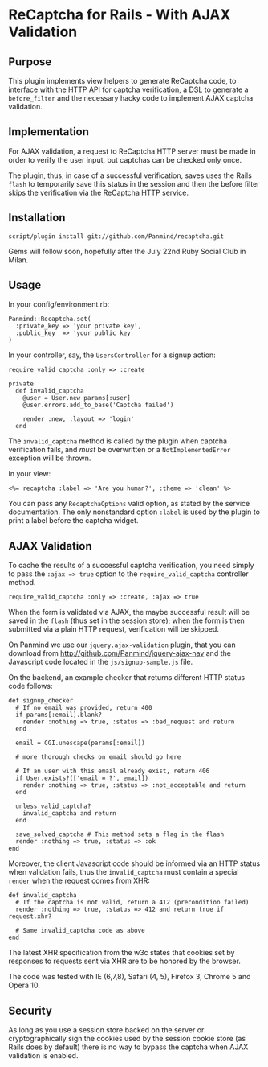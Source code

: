ReCaptcha for Rails - With AJAX Validation
==========================================

Purpose
-------

This plugin implements view helpers to generate ReCaptcha code,
to interface with the HTTP API for captcha verification, a DSL
to generate a `before_filter` and the necessary hacky code to
implement AJAX captcha validation.

Implementation
--------------

For AJAX validation, a request to ReCaptcha HTTP server must be
made in order to verify the user input, but captchas can be
checked only once.

The plugin, thus, in case of a successful verification, saves
uses the Rails `flash` to temporarily save this status in the
session and then the before filter skips the verification via
the ReCaptcha HTTP service.

Installation
------------

    script/plugin install git://github.com/Panmind/recaptcha.git

Gems will follow soon, hopefully after the July 22nd Ruby Social Club in Milan.

Usage
-----

In your config/environment.rb:

    Panmind::Recaptcha.set(
      :private_key => 'your private key',
      :public_key  => 'your public key
    )

In your controller, say, the `UsersController` for a signup action:

    require_valid_captcha :only => :create

    private
      def invalid_captcha
        @user = User.new params[:user]
        @user.errors.add_to_base('Captcha failed')

        render :new, :layout => 'login'
      end

The `invalid_captcha` method is called by the plugin when captcha
verification fails, and *must* be overwritten or a `NotImplementedError`
exception will be thrown.

In your view:

    <%= recaptcha :label => 'Are you human?', :theme => 'clean' %>

You can pass any `RecaptchaOptions` valid option, as stated by the
service documentation. The only nonstandard option `:label` is used
by the plugin to print a label before the captcha widget.


AJAX Validation
---------------

To cache the results of a successful captcha verification, you need
simply to pass the `:ajax => true` option to the `require_valid_captcha`
controller method.

    require_valid_captcha :only => :create, :ajax => true

When the form is validated via AJAX, the maybe successful result will
be saved in the `flash` (thus set in the session store); when the form is
then submitted via a plain HTTP request, verification will be skipped.

On Panmind we use our `jquery.ajax-validation` plugin, that you
can download from http://github.com/Panmind/jquery-ajax-nav and
the Javascript code located in the `js/signup-sample.js` file.

On the backend, an example checker that returns different HTTP
status code follows:

    def signup_checker
      # If no email was provided, return 400
      if params[:email].blank?
        render :nothing => true, :status => :bad_request and return
      end

      email = CGI.unescape(params[:email])

      # more thorough checks on email should go here

      # If an user with this email already exist, return 406
      if User.exists?(['email = ?', email])
        render :nothing => true, :status => :not_acceptable and return
      end

      unless valid_captcha?
        invalid_captcha and return
      end

      save_solved_captcha # This method sets a flag in the flash
      render :nothing => true, :status => :ok
    end

Moreover, the client Javascript code should be informed via an
HTTP status when validation fails, thus the `invalid_captcha`
must contain a special `render` when the request comes from XHR:

    def invalid_captcha
      # If the captcha is not valid, return a 412 (precondition failed)
      render :nothing => true, :status => 412 and return true if request.xhr?

      # Same invalid_captcha code as above
    end


The latest XHR specification from the w3c states that cookies set
by responses to requests sent via XHR are to be honored by the browser.

The code was tested with IE (6,7,8), Safari (4, 5), Firefox 3, Chrome 5
and Opera 10.


Security
--------

As long as you use a session store backed on the server or cryptographically
sign the cookies used by the session cookie store (as Rails does by default)
there is no way to bypass the captcha when AJAX validation is enabled.

